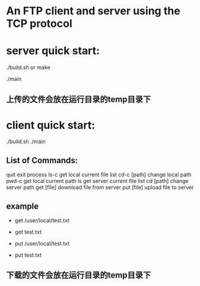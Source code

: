 # An FTP client and server using the TCP protocol 

# server quick start:

./build.sh
or
make

./main <port number>

## 上传的文件会放在运行目录的temp目录下


# client quick start:

./build.sh
./main <IP address of the server> <port number>

## List of Commands:
 quit                      exit process
 ls-c			    get local current file list
 cd-c [path]	            change local path
 pwd-c                     get local current path
 ls                        get server current file list
 cd [path]                 change server path
 get [file]                download file from server
 put [file]                upload file to server

## example
- get /user/local/test.txt
- get test.txt

- put /user/local/test.txt
- put test.txt

## 下载的文件会放在运行目录的temp目录下
